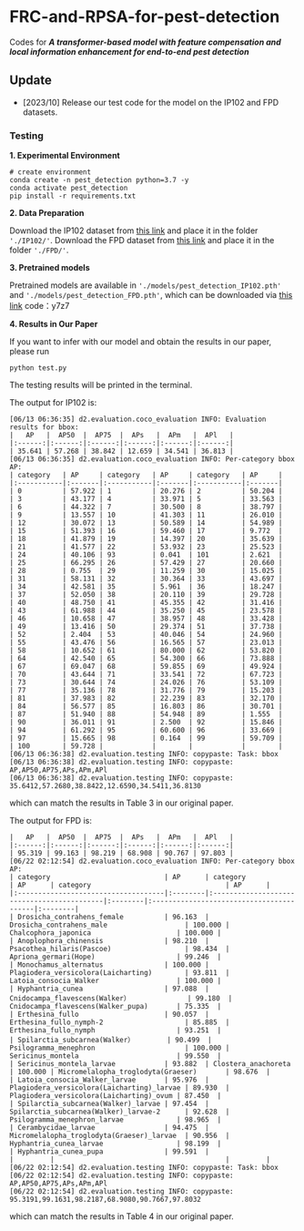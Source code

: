 # FRC-and-RPSA-for-pest-detection
Codes for ***A transformer-based model with feature compensation and local information enhancement for end-to-end pest detection*** 


## Update
- [2023/10] Release our test code for the model on the IP102 and FPD datasets.


###  Testing
**1. Experimental Environment**
```
# create environment
conda create -n pest_detection python=3.7 -y
conda activate pest_detection
pip install -r requirements.txt
```

**2. Data Preparation**

Download the IP102 dataset from [this link](https://github.com/xpwu95/IP102) and place it in the folder ``'./IP102/'``.
Download the FPD dataset from [this link](https://www.frontiersin.org/articles/10.3389/fpls.2022.857104/full) and place it in the folder ``'./FPD/'``.

**3. Pretrained models**

Pretrained models are available in ``'./models/pest_detection_IP102.pth'`` and ``'./models/pest_detection_FPD.pth'``, which can be downloaded via [this link](https://pan.baidu.com/s/1UjzxSL94mPZlp-GMM1XMxg 
) 
code：y7z7

**4. Results in Our Paper**

If you want to infer with our model and obtain the results in our paper, please run 
```
python test.py
``` 
The testing results will be printed in the terminal. 

The output for IP102 is:

```
[06/13 06:36:35] d2.evaluation.coco_evaluation INFO: Evaluation results for bbox: 
|   AP   |  AP50  |  AP75  |  APs   |  APm   |  APl   |
|:------:|:------:|:------:|:------:|:------:|:------:|
| 35.641 | 57.268 | 38.842 | 12.659 | 34.541 | 36.813 |
[06/13 06:36:35] d2.evaluation.coco_evaluation INFO: Per-category bbox AP: 
| category   | AP     | category   | AP     | category   | AP     |
|:-----------|:-------|:-----------|:-------|:-----------|:-------|
| 0          | 57.922 | 1          | 20.276 | 2          | 50.204 |
| 3          | 43.177 | 4          | 33.971 | 5          | 33.563 |
| 6          | 44.322 | 7          | 30.500 | 8          | 38.797 |
| 9          | 13.557 | 10         | 41.303 | 11         | 26.010 |
| 12         | 30.072 | 13         | 50.589 | 14         | 54.989 |
| 15         | 51.393 | 16         | 59.460 | 17         | 9.772  |
| 18         | 41.879 | 19         | 14.397 | 20         | 35.639 |
| 21         | 41.577 | 22         | 53.932 | 23         | 25.523 |
| 24         | 40.106 | 93         | 0.041  | 101        | 2.621  |
| 25         | 66.295 | 26         | 57.429 | 27         | 20.660 |
| 28         | 0.755  | 29         | 11.259 | 30         | 15.025 |
| 31         | 58.131 | 32         | 30.364 | 33         | 43.697 |
| 34         | 42.581 | 35         | 5.961  | 36         | 18.247 |
| 37         | 52.050 | 38         | 20.110 | 39         | 29.728 |
| 40         | 48.750 | 41         | 45.355 | 42         | 31.416 |
| 43         | 61.988 | 44         | 35.250 | 45         | 23.578 |
| 46         | 10.658 | 47         | 38.957 | 48         | 33.428 |
| 49         | 13.416 | 50         | 29.374 | 51         | 37.738 |
| 52         | 2.404  | 53         | 40.046 | 54         | 24.960 |
| 55         | 43.476 | 56         | 16.565 | 57         | 23.013 |
| 58         | 10.652 | 61         | 80.000 | 62         | 53.820 |
| 64         | 42.540 | 65         | 54.300 | 66         | 73.888 |
| 67         | 69.047 | 68         | 59.855 | 69         | 49.924 |
| 70         | 43.644 | 71         | 33.541 | 72         | 67.723 |
| 73         | 30.644 | 74         | 24.026 | 76         | 53.109 |
| 77         | 35.136 | 78         | 31.776 | 79         | 15.203 |
| 81         | 37.983 | 82         | 22.239 | 83         | 32.170 |
| 84         | 56.577 | 85         | 16.803 | 86         | 30.701 |
| 87         | 51.940 | 88         | 54.948 | 89         | 1.555  |
| 90         | 36.011 | 91         | 2.500  | 92         | 15.846 |
| 94         | 61.292 | 95         | 60.600 | 96         | 33.669 |
| 97         | 15.665 | 98         | 0.164  | 99         | 59.709 |
| 100        | 59.728 |            |        |            |        |
[06/13 06:36:38] d2.evaluation.testing INFO: copypaste: Task: bbox
[06/13 06:36:38] d2.evaluation.testing INFO: copypaste: AP,AP50,AP75,APs,APm,APl
[06/13 06:36:38] d2.evaluation.testing INFO: copypaste: 35.6412,57.2680,38.8422,12.6590,34.5411,36.8130
```
which can match the results in Table 3 in our original paper.

The output for FPD is:

```
|   AP   |  AP50  |  AP75  |  APs   |  APm   |  APl   |
|:------:|:------:|:------:|:------:|:------:|:------:|
| 95.319 | 99.163 | 98.219 | 68.908 | 90.767 | 97.803 |
[06/22 02:12:54] d2.evaluation.coco_evaluation INFO: Per-category bbox AP: 
| category                            | AP      | category                                   | AP      | category                                 | AP      |
|:------------------------------------|:--------|:-------------------------------------------|:--------|:-----------------------------------------|:--------|
| Drosicha_contrahens_female          | 96.163  | Drosicha_contrahens_male                   | 100.000 | Chalcophora_japonica                     | 100.000 |
| Anoplophora_chinensis               | 98.210  | Psacothea_hilaris(Pascoe)                  | 98.434  | Apriona_germari(Hope)                    | 99.246  |
| Monochamus_alternatus               | 100.000 | Plagiodera_versicolora(Laicharting)        | 93.811  | Latoia_consocia_Walker                   | 100.000 |
| Hyphantria_cunea                    | 97.088  | Cnidocampa_flavescens(Walker）              | 99.180  | Cnidocampa_flavescens(Walker_pupa)       | 75.335  |
| Erthesina_fullo                     | 90.057  | Erthesina_fullo_nymph-2                    | 85.885  | Erthesina_fullo_nymph                    | 93.251  |
| Spilarctia_subcarnea(Walker）        | 90.499  | Psilogramma_menephron                      | 100.000 | Sericinus_montela                        | 99.550  |
| Sericinus_montela_larvae            | 93.882  | Clostera_anachoreta                        | 100.000 | Micromelalopha_troglodyta(Graeser)       | 98.676  |
| Latoia_consocia_Walker_larvae       | 95.976  | Plagiodera_versicolora(Laicharting)_larvae | 89.930  | Plagiodera_versicolora(Laicharting)_ovum | 87.450  |
| Spilarctia_subcarnea(Walker)_larvae | 97.454  | Spilarctia_subcarnea(Walker)_larvae-2      | 92.628  | Psilogramma_menephron_larvae             | 98.965  |
| Cerambycidae_larvae                 | 94.475  | Micromelalopha_troglodyta(Graeser)_larvae  | 90.956  | Hyphantria_cunea_larvae                  | 98.199  |
| Hyphantria_cunea_pupa               | 99.591  |                                            |         |                                          |         |
[06/22 02:12:54] d2.evaluation.testing INFO: copypaste: Task: bbox
[06/22 02:12:54] d2.evaluation.testing INFO: copypaste: AP,AP50,AP75,APs,APm,APl
[06/22 02:12:54] d2.evaluation.testing INFO: copypaste: 95.3191,99.1631,98.2187,68.9080,90.7667,97.8032
```
which can match the results in Table 4 in our original paper.
